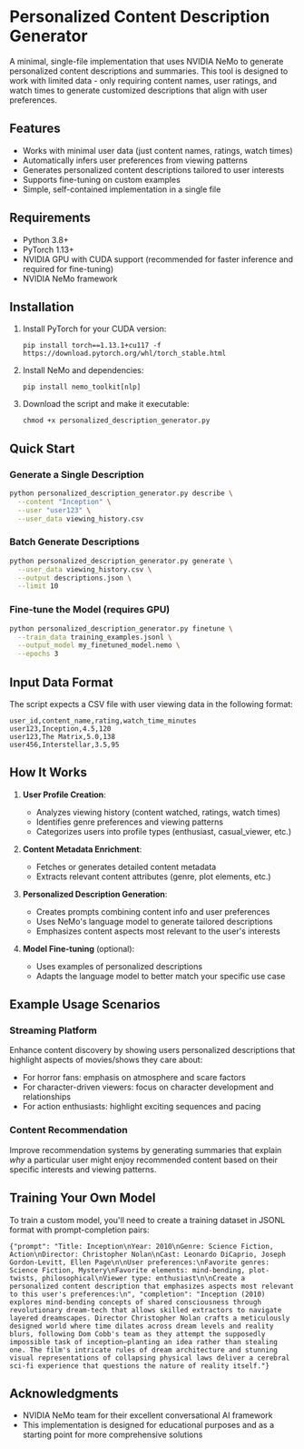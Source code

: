 # Personalized Content Description Generator

A minimal, single-file implementation that uses NVIDIA NeMo to generate personalized content descriptions and summaries. This tool is designed to work with limited data - only requiring content names, user ratings, and watch times to generate customized descriptions that align with user preferences.

## Features

- Works with minimal user data (just content names, ratings, watch times)
- Automatically infers user preferences from viewing patterns
- Generates personalized content descriptions tailored to user interests
- Supports fine-tuning on custom examples
- Simple, self-contained implementation in a single file

## Requirements

- Python 3.8+
- PyTorch 1.13+
- NVIDIA GPU with CUDA support (recommended for faster inference and required for fine-tuning)
- NVIDIA NeMo framework

## Installation

1. Install PyTorch for your CUDA version:
   ```
   pip install torch==1.13.1+cu117 -f https://download.pytorch.org/whl/torch_stable.html
   ```

2. Install NeMo and dependencies:
   ```
   pip install nemo_toolkit[nlp]
   ```

3. Download the script and make it executable:
   ```
   chmod +x personalized_description_generator.py
   ```

## Quick Start

### Generate a Single Description

```bash
python personalized_description_generator.py describe \
  --content "Inception" \
  --user "user123" \
  --user_data viewing_history.csv
```

### Batch Generate Descriptions

```bash
python personalized_description_generator.py generate \
  --user_data viewing_history.csv \
  --output descriptions.json \
  --limit 10
```

### Fine-tune the Model (requires GPU)

```bash
python personalized_description_generator.py finetune \
  --train_data training_examples.jsonl \
  --output_model my_finetuned_model.nemo \
  --epochs 3
```

## Input Data Format

The script expects a CSV file with user viewing data in the following format:

```
user_id,content_name,rating,watch_time_minutes
user123,Inception,4.5,120
user123,The Matrix,5.0,138
user456,Interstellar,3.5,95
```

## How It Works

1. **User Profile Creation**: 
   - Analyzes viewing history (content watched, ratings, watch times)
   - Identifies genre preferences and viewing patterns
   - Categorizes users into profile types (enthusiast, casual_viewer, etc.)

2. **Content Metadata Enrichment**:
   - Fetches or generates detailed content metadata
   - Extracts relevant content attributes (genre, plot elements, etc.)

3. **Personalized Description Generation**:
   - Creates prompts combining content info and user preferences
   - Uses NeMo's language model to generate tailored descriptions
   - Emphasizes content aspects most relevant to the user's interests

4. **Model Fine-tuning** (optional):
   - Uses examples of personalized descriptions
   - Adapts the language model to better match your specific use case

## Example Usage Scenarios

### Streaming Platform

Enhance content discovery by showing users personalized descriptions that highlight aspects of movies/shows they care about:

- For horror fans: emphasis on atmosphere and scare factors
- For character-driven viewers: focus on character development and relationships
- For action enthusiasts: highlight exciting sequences and pacing

### Content Recommendation

Improve recommendation systems by generating summaries that explain *why* a particular user might enjoy recommended content based on their specific interests and viewing patterns.

## Training Your Own Model

To train a custom model, you'll need to create a training dataset in JSONL format with prompt-completion pairs:

```jsonl
{"prompt": "Title: Inception\nYear: 2010\nGenre: Science Fiction, Action\nDirector: Christopher Nolan\nCast: Leonardo DiCaprio, Joseph Gordon-Levitt, Ellen Page\n\nUser preferences:\nFavorite genres: Science Fiction, Mystery\nFavorite elements: mind-bending, plot-twists, philosophical\nViewer type: enthusiast\n\nCreate a personalized content description that emphasizes aspects most relevant to this user's preferences:\n", "completion": "Inception (2010) explores mind-bending concepts of shared consciousness through revolutionary dream-tech that allows skilled extractors to navigate layered dreamscapes. Director Christopher Nolan crafts a meticulously designed world where time dilates across dream levels and reality blurs, following Dom Cobb's team as they attempt the supposedly impossible task of inception—planting an idea rather than stealing one. The film's intricate rules of dream architecture and stunning visual representations of collapsing physical laws deliver a cerebral sci-fi experience that questions the nature of reality itself."}
```



## Acknowledgments

- NVIDIA NeMo team for their excellent conversational AI framework
- This implementation is designed for educational purposes and as a starting point for more comprehensive solutions